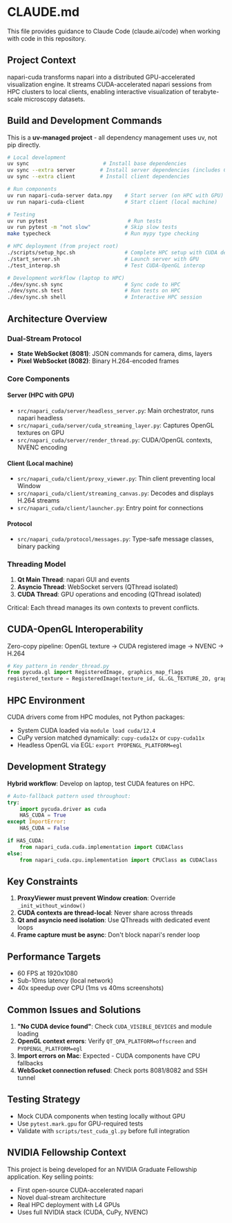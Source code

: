 # CLAUDE.md

This file provides guidance to Claude Code (claude.ai/code) when working with code in this repository.

## Project Context

napari-cuda transforms napari into a distributed GPU-accelerated visualization engine. It streams CUDA-accelerated napari sessions from HPC clusters to local clients, enabling interactive visualization of terabyte-scale microscopy datasets.

## Build and Development Commands

This is a **uv-managed project** - all dependency management uses uv, not pip directly.

```bash
# Local development
uv sync                        # Install base dependencies
uv sync --extra server        # Install server dependencies (includes CUDA)
uv sync --extra client        # Install client dependencies

# Run components
uv run napari-cuda-server data.npy    # Start server (on HPC with GPU)
uv run napari-cuda-client             # Start client (local machine)

# Testing
uv run pytest                          # Run tests
uv run pytest -m "not slow"           # Skip slow tests
make typecheck                        # Run mypy type checking

# HPC deployment (from project root)
./scripts/setup_hpc.sh                # Complete HPC setup with CUDA detection
./start_server.sh                     # Launch server with GPU
./test_interop.sh                     # Test CUDA-OpenGL interop

# Development workflow (laptop to HPC)
./dev/sync.sh sync                    # Sync code to HPC
./dev/sync.sh test                    # Run tests on HPC
./dev/sync.sh shell                   # Interactive HPC session
```

## Architecture Overview

### Dual-Stream Protocol
- **State WebSocket (8081)**: JSON commands for camera, dims, layers
- **Pixel WebSocket (8082)**: Binary H.264-encoded frames

### Core Components

#### Server (HPC with GPU)
- `src/napari_cuda/server/headless_server.py`: Main orchestrator, runs napari headless
- `src/napari_cuda/server/cuda_streaming_layer.py`: Captures OpenGL textures on GPU
- `src/napari_cuda/server/render_thread.py`: CUDA/OpenGL contexts, NVENC encoding

#### Client (Local machine)
- `src/napari_cuda/client/proxy_viewer.py`: Thin client preventing local Window
- `src/napari_cuda/client/streaming_canvas.py`: Decodes and displays H.264 streams
- `src/napari_cuda/client/launcher.py`: Entry point for connections

#### Protocol
- `src/napari_cuda/protocol/messages.py`: Type-safe message classes, binary packing

### Threading Model
1. **Qt Main Thread**: napari GUI and events
2. **Asyncio Thread**: WebSocket servers (QThread isolated)
3. **CUDA Thread**: GPU operations and encoding (QThread isolated)

Critical: Each thread manages its own contexts to prevent conflicts.

## CUDA-OpenGL Interoperability

Zero-copy pipeline: OpenGL texture → CUDA registered image → NVENC → H.264

```python
# Key pattern in render_thread.py
from pycuda.gl import RegisteredImage, graphics_map_flags
registered_texture = RegisteredImage(texture_id, GL.GL_TEXTURE_2D, graphics_map_flags.READ_ONLY)
```

## HPC Environment

CUDA drivers come from HPC modules, not Python packages:
- System CUDA loaded via `module load cuda/12.4`
- CuPy version matched dynamically: `cupy-cuda12x` or `cupy-cuda11x`
- Headless OpenGL via EGL: `export PYOPENGL_PLATFORM=egl`

## Development Strategy

**Hybrid workflow**: Develop on laptop, test CUDA features on HPC.

```python
# Auto-fallback pattern used throughout:
try:
    import pycuda.driver as cuda
    HAS_CUDA = True
except ImportError:
    HAS_CUDA = False

if HAS_CUDA:
    from napari_cuda.cuda.implementation import CUDAClass
else:
    from napari_cuda.cpu.implementation import CPUClass as CUDAClass
```

## Key Constraints

1. **ProxyViewer must prevent Window creation**: Override `_init_without_window()`
2. **CUDA contexts are thread-local**: Never share across threads
3. **Qt and asyncio need isolation**: Use QThreads with dedicated event loops
4. **Frame capture must be async**: Don't block napari's render loop

## Performance Targets

- 60 FPS at 1920x1080
- Sub-10ms latency (local network)
- 40x speedup over CPU (1ms vs 40ms screenshots)

## Common Issues and Solutions

1. **"No CUDA device found"**: Check `CUDA_VISIBLE_DEVICES` and module loading
2. **OpenGL context errors**: Verify `QT_QPA_PLATFORM=offscreen` and `PYOPENGL_PLATFORM=egl`
3. **Import errors on Mac**: Expected - CUDA components have CPU fallbacks
4. **WebSocket connection refused**: Check ports 8081/8082 and SSH tunnel

## Testing Strategy

- Mock CUDA components when testing locally without GPU
- Use `pytest.mark.gpu` for GPU-required tests
- Validate with `scripts/test_cuda_gl.py` before full integration

## NVIDIA Fellowship Context

This project is being developed for an NVIDIA Graduate Fellowship application. Key selling points:
- First open-source CUDA-accelerated napari
- Novel dual-stream architecture
- Real HPC deployment with L4 GPUs
- Uses full NVIDIA stack (CUDA, CuPy, NVENC)